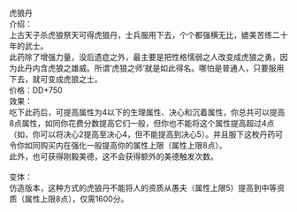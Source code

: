 <title>虎狼丹</title>
<meta name="GENERATOR" content="WinCHM">
<meta http-equiv="Content-Type" content="text/html; charset=gb2312">
<br>虎狼丹
<br>介绍：
<br>上古天子杀虎狼祭天可得虎狼丹，士兵服用下去，个个都强横无比，媲美苦练二十年的武士。
<br>       此药除了增强力量，没后遗症之外，最主要是把性格懦弱之人改变成虎狼之勇，因为此丹内含虎狼之雄威。所谓‘虎狼之师’就是如此得名。哪怕是普通人，只要服用下去，就可变成虎狼之士。
<br>价格：DD+750
<br>效果：
<br>       吃下此药后，可提高属性为4以下的生理属性、决心和沉着属性，你总共可以提高8点属性，如同你花费分数提高它们一般，但你也不能将这个属性提高超过4点（如，你可以将决心2提高至决心4，但不能提高到决心5）。并且服下这枚丹药可令你如同购买内在强化一般提高你的属性上限（属性上限8点）。
<br>此外，也可获得刚毅美德，这不会获得额外的美德触发次数。
<br>        
<br>变体：
<br>       仿造版本，这种方式的虎狼丹不能将人的资质从愚夫（属性上限5）提高到中等资质（属性上限8点），仅需1600分。